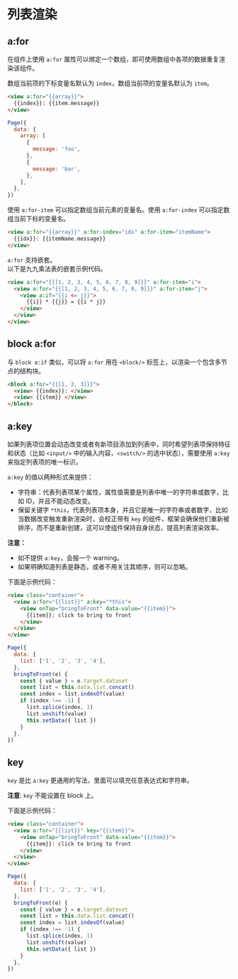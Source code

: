 # 列表渲染

## a:for

在组件上使用 `a:for` 属性可以绑定一个数组，即可使用数组中各项的数据重复渲染该组件。

数组当前项的下标变量名默认为 `index`，数组当前项的变量名默认为 `item`。

```html
<view a:for="{{array}}">
  {{index}}: {{item.message}}
</view>
```

```javascript
Page({
  data: {
    array: [
      {
        message: 'foo',
      },
      {
        message: 'bar',
      },
    ],
  },
})
```

使用 `a:for-item` 可以指定数组当前元素的变量名。使用 `a:for-index` 可以指定数组当前下标的变量名。

```html
<view a:for="{{array}}" a:for-index="idx" a:for-item="itemName">
  {{idx}}: {{itemName.message}}
</view>
```

`a:for` 支持嵌套。<br />
以下是九九乘法表的嵌套示例代码。

```html
<view a:for="{{[1, 2, 3, 4, 5, 6, 7, 8, 9]}}" a:for-item="i">
  <view a:for="{{[1, 2, 3, 4, 5, 6, 7, 8, 9]}}" a:for-item="j">
    <view a:if="{{i <= j}}">
      {{i}} * {{j}} = {{i * j}}
    </view>
  </view>
</view>
```

## block a:for

与 `block a:if` 类似，可以将 `a:for` 用在 `<block/>` 标签上，以渲染一个包含多节点的结构块。

```html
<block a:for="{{[1, 2, 3]}}">
  <view> {{index}}: </view>
  <view> {{item}} </view>
</block>
```

## a:key

如果列表项位置会动态改变或者有新项目添加到列表中，同时希望列表项保持特征和状态（比如 `<input/>` 中的输入内容，`<switch/>` 的选中状态），需要使用 `a:key` 来指定列表项的唯一标识。

`a:key` 的值以两种形式来提供：

- 字符串：代表列表项某个属性，属性值需要是列表中唯一的字符串或数字，比如 ID，并且不能动态改变。
- 保留关键字 `*this`，代表列表项本身，并且它是唯一的字符串或者数字，比如当数据改变触发重新渲染时，会校正带有 `key` 的组件，框架会确保他们重新被排序，而不是重新创建，这可以使组件保持自身状态，提高列表渲染效率。

**注意：**

- 如不提供 `a:key`，会报一个 warning。
- 如果明确知道列表是静态，或者不用关注其顺序，则可以忽略。

下面是示例代码：

```html
<view class="container">
  <view a:for="{{list}}" a:key="*this">
    <view onTap="bringToFront" data-value="{{item}}">
      {{item}}: click to bring to front
    </view>
  </view>
</view>
```

```javascript
Page({
  data: {
    list: ['1', '2', '3', '4'],
  },
  bringToFront(e) {
    const { value } = e.target.dataset
    const list = this.data.list.concat()
    const index = list.indexOf(value)
    if (index !== -1) {
      list.splice(index, 1)
      list.unshift(value)
      this.setData({ list })
    }
  },
})
```

## key

`key` 是比 `a:key` 更通用的写法，里面可以填充任意表达式和字符串。

**注意**: `key` 不能设置在 block 上。

下面是示例代码：

```html
<view class="container">
  <view a:for="{{list}}" key="{{item}}">
    <view onTap="bringToFront" data-value="{{item}}">
      {{item}}: click to bring to front
    </view>
  </view>
</view>
```

```javascript
Page({
  data: {
    list: ['1', '2', '3', '4'],
  },
  bringToFront(e) {
    const { value } = e.target.dataset
    const list = this.data.list.concat()
    const index = list.indexOf(value)
    if (index !== -1) {
      list.splice(index, 1)
      list.unshift(value)
      this.setData({ list })
    }
  },
})
```
